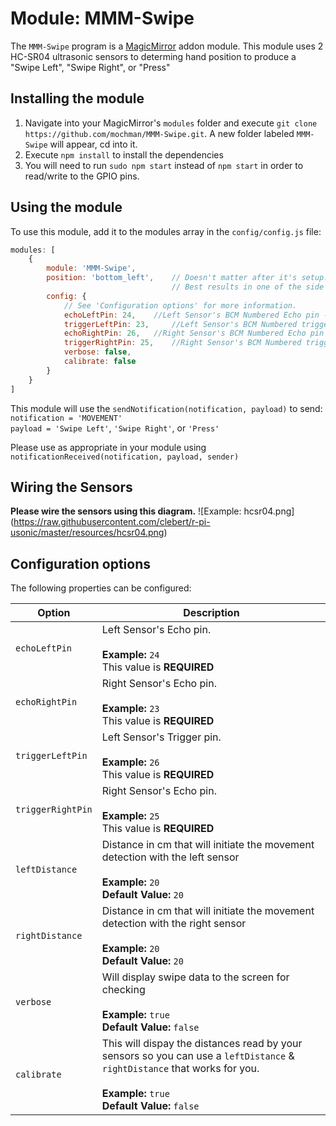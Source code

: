 # Module: MMM-Swipe
The `MMM-Swipe` program is a <a href="https://github.com/MichMich/MagicMirror">MagicMirror</a> addon module.
This module uses 2 HC-SR04 ultrasonic sensors to determing hand position to produce a "Swipe Left", "Swipe Right", or "Press"

## Installing the module
1. Navigate into your MagicMirror's `modules` folder and execute `git clone https://github.com/mochman/MMM-Swipe.git`.  A new folder labeled `MMM-Swipe` will appear, cd into it.
2. Execute `npm install` to install the dependencies
3. You will need to run `sudo npm start` instead of `npm start` in order to read/write to the GPIO pins.

## Using the module

To use this module, add it to the modules array in the `config/config.js` file:
````javascript
modules: [
	{
		module: 'MMM-Swipe',
		position: 'bottom_left',	// Doesn't matter after it's setup.  It should be blank.
									// Best results in one of the side regions like: bottom_left
		config: {
			// See 'Configuration options' for more information.
			echoLeftPin: 24, 	//Left Sensor's BCM Numbered Echo pin - REQUIRED
			triggerLeftPin: 23, 	//Left Sensor's BCM Numbered trigger pin - REQUIRED
			echoRightPin: 26, 	//Right Sensor's BCM Numbered Echo pin - REQUIRED
			triggerRightPin: 25, 	//Right Sensor's BCM Numbered trigger pin - REQUIRED
			verbose: false,		
			calibrate: false	
		}
	}
]
````

This module will use the `sendNotification(notification, payload)` to send:<br>
`notification = 'MOVEMENT'`<br>
`payload = 'Swipe Left'`, `'Swipe Right'`, or `'Press'`

Please use as appropriate in your module using `notificationReceived(notification, payload, sender)`

## Wiring the Sensors

<b>Please wire the sensors using this diagram.</b>
![Example: hcsr04.png] (https://raw.githubusercontent.com/clebert/r-pi-usonic/master/resources/hcsr04.png)

## Configuration options

The following properties can be configured:


<table width="100%">
	<!-- why, markdown... -->
	<thead>
		<tr>
			<th>Option</th>
			<th width="100%">Description</th>
		</tr>
	<thead>
	<tbody>
		<tr>
			<td><code>echoLeftPin</code></td>
			<td>Left Sensor's Echo pin.<br>
				<br><b>Example:</b> <code>24</code>
				<br> This value is <b>REQUIRED</b>
			</td>
		</tr>
		<tr>
			<td><code>echoRightPin</code></td>
			<td>Right Sensor's Echo pin.<br>
				<br><b>Example:</b> <code>23</code>
				<br> This value is <b>REQUIRED</b>
			</td>
		</tr>
		<tr>
			<td><code>triggerLeftPin</code></td>
			<td>Left Sensor's Trigger pin.<br>
				<br><b>Example:</b> <code>26</code>
				<br> This value is <b>REQUIRED</b>
			</td>
		</tr>
		<tr>
			<td><code>triggerRightPin</code></td>
			<td>Right Sensor's Echo pin.<br>
				<br><b>Example:</b> <code>25</code>
				<br> This value is <b>REQUIRED</b>
			</td>
		</tr>
		<tr>
			<td><code>leftDistance</code></td>
			<td>Distance in cm that will initiate the movement detection with the left sensor<br>
				<br><b>Example:</b> <code>20</code>
				<br><b>Default Value:</b> <code>20</code>
			</td>
		</tr>
		<tr>
			<td><code>rightDistance</code></td>
			<td>Distance in cm that will initiate the movement detection with the right sensor<br>
				<br><b>Example:</b> <code>20</code>
				<br><b>Default Value:</b> <code>20</code>
			</td>
		</tr>
		<tr>
			<td><code>verbose</code></td>
			<td>Will display swipe data to the screen for checking<br>
				<br><b>Example:</b> <code>true</code>
				<br><b>Default Value:</b> <code>false</code>
			</td>
		</tr>
		<tr>
			<td><code>calibrate</code></td>
			<td>This will dispay the distances read by your sensors so you can use a <code>leftDistance</code> & <code>rightDistance</code> that works for you.<br>
				<br><b>Example:</b> <code>true</code>
				<br><b>Default Value:</b> <code>false</code>
			</td>
		</tr>	
	</tbody>
</table>